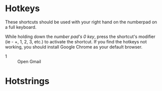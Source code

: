 # Hotkeys

These shortcuts should be used with your right hand on the numberpad on a full keyboard.

While holding down the *number pad's 0 key*, press the shortcut's modifier (ie - +, 1, 2, 3, etc.) to activate the shortcut.  If you find the hotkeys not working, you should install Google Chrome as your default browser.

<dl>
<dt>1</dt>
<dd>Open Gmail</dd>
</dl>

# Hotstrings
